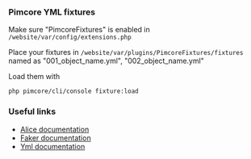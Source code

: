 ### Pimcore YML fixtures
Make sure "PimcoreFixtures" is enabled in `/website/var/config/extensions.php`

Place your fixtures in `/website/var/plugins/PimcoreFixtures/fixtures`
named as "001_object_name.yml", "002_object_name.yml"

Load them with
```
php pimcore/cli/console fixture:load
```


### Useful links 
* [Alice documentation](https://github.com/nelmio/alice)
* [Faker documentation](https://github.com/fzaninotto/Faker)
* [Yml documentation](http://symfony.com/doc/current/components/yaml/yaml_format.html)